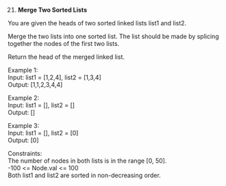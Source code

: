 21. **Merge Two Sorted Lists**

You are given the heads of two sorted linked lists list1 and list2.<br>

Merge the two lists into one sorted list. The list should be made by splicing together the nodes of the first two lists.<br>

Return the head of the merged linked list.<br>

Example 1:<br>
Input: list1 = [1,2,4], list2 = [1,3,4]<br>
Output: [1,1,2,3,4,4]<br>

Example 2:<br>
Input: list1 = [], list2 = []<br>
Output: []<br>

Example 3:<br>
Input: list1 = [], list2 = [0]<br>
Output: [0]<br>

Constraints:<br>
The number of nodes in both lists is in the range [0, 50].<br>
-100 <= Node.val <= 100<br>
Both list1 and list2 are sorted in non-decreasing order.
